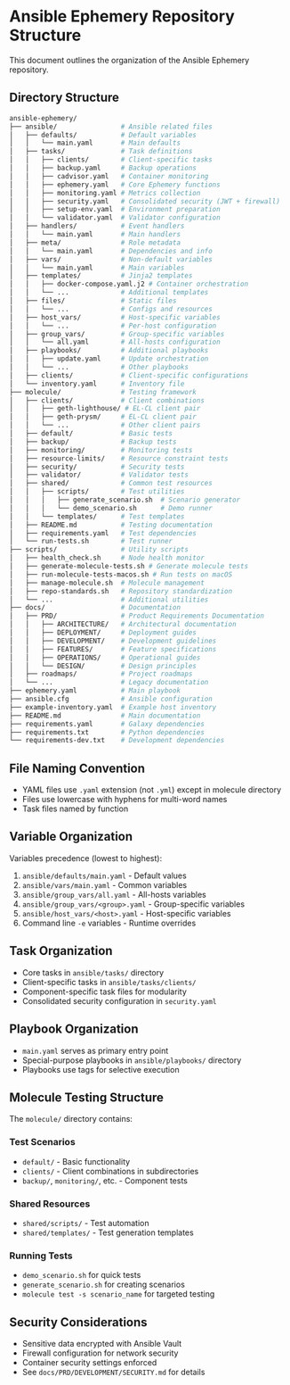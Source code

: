 # Ansible Ephemery Repository Structure

This document outlines the organization of the Ansible Ephemery repository.

## Directory Structure

```bash
ansible-ephemery/
├── ansible/                # Ansible related files
│   ├── defaults/           # Default variables
│   │   └── main.yaml       # Main defaults
│   ├── tasks/              # Task definitions
│   │   ├── clients/        # Client-specific tasks
│   │   ├── backup.yaml     # Backup operations
│   │   ├── cadvisor.yaml   # Container monitoring
│   │   ├── ephemery.yaml   # Core Ephemery functions
│   │   ├── monitoring.yaml # Metrics collection
│   │   ├── security.yaml   # Consolidated security (JWT + firewall)
│   │   ├── setup-env.yaml  # Environment preparation
│   │   └── validator.yaml  # Validator configuration
│   ├── handlers/           # Event handlers
│   │   └── main.yaml       # Main handlers
│   ├── meta/               # Role metadata
│   │   └── main.yaml       # Dependencies and info
│   ├── vars/               # Non-default variables
│   │   └── main.yaml       # Main variables
│   ├── templates/          # Jinja2 templates
│   │   ├── docker-compose.yaml.j2 # Container orchestration
│   │   └── ...             # Additional templates
│   ├── files/              # Static files
│   │   └── ...             # Configs and resources
│   ├── host_vars/          # Host-specific variables
│   │   └── ...             # Per-host configuration
│   ├── group_vars/         # Group-specific variables
│   │   └── all.yaml        # All-hosts configuration
│   ├── playbooks/          # Additional playbooks
│   │   ├── update.yaml     # Update orchestration
│   │   └── ...             # Other playbooks
│   ├── clients/            # Client-specific configurations
│   └── inventory.yaml      # Inventory file
├── molecule/               # Testing framework
│   ├── clients/            # Client combinations
│   │   ├── geth-lighthouse/ # EL-CL client pair
│   │   ├── geth-prysm/     # EL-CL client pair
│   │   └── ...             # Other client pairs
│   ├── default/            # Basic tests
│   ├── backup/             # Backup tests
│   ├── monitoring/         # Monitoring tests
│   ├── resource-limits/    # Resource constraint tests
│   ├── security/           # Security tests
│   ├── validator/          # Validator tests
│   ├── shared/             # Common test resources
│   │   ├── scripts/        # Test utilities
│   │   │   ├── generate_scenario.sh  # Scenario generator
│   │   │   └── demo_scenario.sh      # Demo runner
│   │   └── templates/      # Test templates
│   ├── README.md           # Testing documentation
│   ├── requirements.yaml   # Test dependencies
│   └── run-tests.sh        # Test runner
├── scripts/                # Utility scripts
│   ├── health_check.sh     # Node health monitor
│   ├── generate-molecule-tests.sh # Generate molecule tests
│   ├── run-molecule-tests-macos.sh # Run tests on macOS
│   ├── manage-molecule.sh  # Molecule management
│   ├── repo-standards.sh   # Repository standardization
│   └── ...                 # Additional utilities
├── docs/                   # Documentation
│   ├── PRD/                # Product Requirements Documentation
│   │   ├── ARCHITECTURE/   # Architectural documentation
│   │   ├── DEPLOYMENT/     # Deployment guides
│   │   ├── DEVELOPMENT/    # Development guidelines
│   │   ├── FEATURES/       # Feature specifications
│   │   ├── OPERATIONS/     # Operational guides
│   │   └── DESIGN/         # Design principles
│   ├── roadmaps/           # Project roadmaps
│   └── ...                 # Legacy documentation
├── ephemery.yaml           # Main playbook
├── ansible.cfg             # Ansible configuration
├── example-inventory.yaml  # Example host inventory
├── README.md               # Main documentation
├── requirements.yaml       # Galaxy dependencies
├── requirements.txt        # Python dependencies
└── requirements-dev.txt    # Development dependencies
```

## File Naming Convention

- YAML files use `.yaml` extension (not `.yml`) except in molecule directory
- Files use lowercase with hyphens for multi-word names
- Task files named by function

## Variable Organization

Variables precedence (lowest to highest):

1. `ansible/defaults/main.yaml` - Default values
2. `ansible/vars/main.yaml` - Common variables
3. `ansible/group_vars/all.yaml` - All-hosts variables
4. `ansible/group_vars/<group>.yaml` - Group-specific variables
5. `ansible/host_vars/<host>.yaml` - Host-specific variables
6. Command line `-e` variables - Runtime overrides

## Task Organization

- Core tasks in `ansible/tasks/` directory
- Client-specific tasks in `ansible/tasks/clients/`
- Component-specific task files for modularity
- Consolidated security configuration in `security.yaml`

## Playbook Organization

- `main.yaml` serves as primary entry point
- Special-purpose playbooks in `ansible/playbooks/` directory
- Playbooks use tags for selective execution

## Molecule Testing Structure

The `molecule/` directory contains:

### Test Scenarios

- `default/` - Basic functionality
- `clients/` - Client combinations in subdirectories
- `backup/`, `monitoring/`, etc. - Component tests

### Shared Resources

- `shared/scripts/` - Test automation
- `shared/templates/` - Test generation templates

### Running Tests

- `demo_scenario.sh` for quick tests
- `generate_scenario.sh` for creating scenarios
- `molecule test -s scenario_name` for targeted testing

## Security Considerations

- Sensitive data encrypted with Ansible Vault
- Firewall configuration for network security
- Container security settings enforced
- See `docs/PRD/DEVELOPMENT/SECURITY.md` for details

